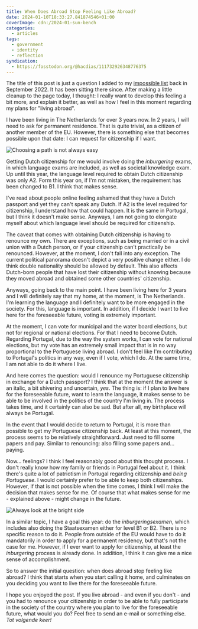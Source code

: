 ```yaml
---
title: When Does Abroad Stop Feeling Like Abroad?
date: 2024-01-10T18:33:27.841874546+01:00
coverImage: cdn:/2024-01-sun-bench
categories:
  - articles
tags:
  - government
  - identity
  - reflection
syndication:
  - https://fosstodon.org/@hacdias/111732926348776375
---
```


The title of this post is just a question I added to my [impossible list](/impossible-list/) back in September 2022. It has been sitting there since. After making a little cleanup to the page today, I thought: I really want to develop this feeling a bit more, and explain it better, as well as how I feel in this moment regarding my plans for "living abroad".

<!--more-->

I have been living in The Netherlands for over 3 years now. In 2 years, I will need to ask for permanent residence. That is quite trivial, as a citizen of another member of the EU. However, there is something else that becomes possible upon that date: I can request for citizenship if I want.

![Choosing a path is not always easy](cdn:/2024-01-paths-to-choose?class=fw)

Getting Dutch citizenship for me would involve doing the *inburgering* exams, in which language exams are included, as well as societal knowledge exam. Up until this year, the language level required to obtain Dutch citizenship was only A2. Form this year on, if I'm not mistaken, the requirement has been changed to B1. I think that makes sense.

I've read about people online feeling ashamed that they have a Dutch passport and yet they can't speak any Dutch. If A2 is the level required for citizenship, I understand how that could happen. It is the same in Portugal, but I think it doesn't make sense. Anyways, I am not going to elongate myself about which language level should be required for citizenship.

The caveat that comes with obtaining Dutch citizenship is having to renounce my own. There are exceptions, such as being married or in a civil union with a Dutch person, or if your citizenship can't practically be renounced. However, at the moment, I don't fall into any exception. The current political panorama doesn't depict a very positive change either. I do think double nationality should be allowed by default. This also affects Dutch-born people that have lost their citizenship without knowing because they moved abroad and obtained some other countries' citizenship.

Anyways, going back to the main point. I have been living here for 3 years and I will definitely say that my home, at the moment, is The Netherlands. I'm learning the language and I definitely want to be more engaged in the society. For this, language is important. In addition, if I decide I want to live here for the foreseeable future, voting is extremely important.

At the moment, I can vote for municipal and the water board elections, but not for regional or national elections. For that I need to become Dutch. Regarding Portugal, due to the way the system works, I can vote for national elections, but my vote has an extremely small impact that is in no way proportional to the Portuguese living abroad. I don't feel like I'm contributing to Portugal's politics in any way, even if I vote, which I do. At the same time, I am not able to do it where I live.

And here comes the question: would I renounce my Portuguese citizenship in exchange for a Dutch passport? I think that at the moment the answer is an italic, a bit shivering and uncertain, *yes*. The thing is: if I plan to live here for the foreseeable future, want to learn the language, it makes sense to be able to be involved in the politics of the country I'm living in. The process takes time, and it certainly can also be sad. But after all, my birthplace will always be Portugal.

In the event that I would decide to return to Portugal, it is more than possible to get my Portuguese citizenship back. At least at this moment, the process seems to be relatively straightforward. Just need to fill some papers and pay. Similar to renouncing: also filling some papers and... paying.

Now... feelings? I think I feel reasonably good about this thought process. I don't really know how my family or friends in Portugal feel about it. I think there's quite a lot of patriotism in Portugal regarding citizenship and *being Portuguese*. I would certainly prefer to be able to keep both citizenships. However, if that is not possible when the time comes, I think I will make the decision that makes sense for me. Of course that what makes sense for me - explained above - might change in the future.

![Always look at the bright side](cdn:/2024-01-sun-bench?class=fw)

In a similar topic, I have a goal this year: do the *inburgeringsexamen*, which includes also doing the Staatsexamen either for level B1 or B2. There is no specific reason to do it. People from outside of the EU would have to do it mandatorily in order to apply for a permanent residency, but that's not the case for me. However, if I ever want to apply for citizenship, at least the *inburgering* process is already done. In addition, I think it can give me a nice sense of accomplishment.

So to answer the initial question: when does abroad stop feeling like abroad? I think that starts when you start calling it home, and culminates on you deciding you want to live there for the foreseeable future.

I hope you enjoyed the post. If you live abroad - and even if you don't - and you had to renounce your citizenship in order to be able to fully participate in the society of the country where you plan to live for the foreseeable future, what would you do? Feel free to send an e-mail or something else. *Tot volgende keer!*
